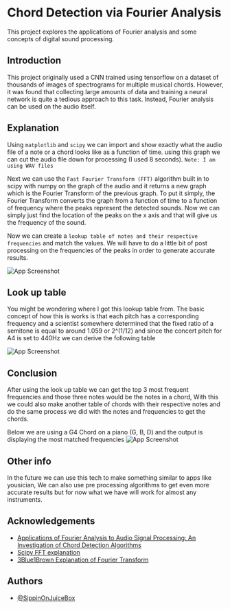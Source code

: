 
# Chord Detection via Fourier Analysis

This project explores the applications of Fourier analysis and some concepts of digital sound processing.

## Introduction

This project originally used a CNN trained using tensorflow on a dataset of thousands of images of spectrograms for multiple musical chords. However, it was found that collecting large amounts of data and training a neural network is quite a tedious approach to this task. Instead, Fourier analysis can be used on the audio itself.
##   Explanation

Using ``matplotlib`` and ``scipy`` we can import and show exactly what the audio file of a note or a chord looks like as a function of time.
using this graph we can cut the audio file down for processing (I used 8 seconds). ``Note: I am using WAV files``

Next we can use the ``Fast Fourier Transform (FFT)`` algorithm built in to scipy with numpy on the graph of the audio and it returns a new graph
which is the Fourier Transform of the previous graph. To put it simply, the Fourier Transform converts the graph from a function of time to a function of frequency
where the peaks represent the detected sounds. Now we can simply just find the location of the peaks on the x axis and that will give us the frequency of the sound.

Now we can create a ``lookup table of notes and their respective frequencies`` and match the values.
We will have to do a little bit of post processing on the frequencies of the peaks in order to generate accurate results.



![App Screenshot](https://media.discordapp.net/attachments/947249030306607114/947277548818153553/unknown.png?width=1336&height=671)



## Look up table

You might be wondering where I got this lookup table from.
The basic concept of how this is works is that each pitch has a corresponding frequency  and a scientist somewhere  determined that the fixed ratio of a semitone is equal to around 1.059 or 2^(1/12) and since the concert pitch for A4 is set to 440Hz we can derive the following table


![App Screenshot](https://cdn.discordapp.com/attachments/351867028589510656/947667776384929903/unknown.png)


## Conclusion
After using the look up table we can get the top 3 most frequent frequencies and those three notes would be the notes in a chord, With this we could also make another table of chords with their respective notes and do the same process we did with the notes and frequencies to get the chords.

Below we are using a G4 Chord on a piano (G, B, D) and the output is displaying the most matched frequencies
![App Screenshot](https://cdn.discordapp.com/attachments/351867028589510656/947740942662791218/be5f64476ebb4accba7c96bf001c92dd.gif)

## Other info

In the future we can use this tech to make something similar to apps like yousician, We can also use pre processing algorithms to get even more accurate results but for now what we have will work for almost any instruments.

## Acknowledgements

 - [Applications of Fourier Analysis to Audio Signal Processing: An Investigation of Chord Detection Algorithms](https://scholarship.claremont.edu/cgi/viewcontent.cgi?referer=&httpsredir=1&article=1575&context=cmc_theses)
 - [Scipy FFT explanation](https://docs.scipy.org/doc/scipy/reference/generated/scipy.fft.fft.html)
 - [3Blue1Brown Explanation of Fourier Transform](https://www.youtube.com/watch?v=spUNpyF58BY)

## Authors

- [@SippinOnJuiceBox](https://github.com/SippinOnJuiceBox)


